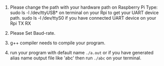 1. Please change the path with your hardware path on Raspberry Pi
   Type:  sudo ls -l /dev/ttyUSB* on terminal on your Rpi to get your UART device path.
          sudo ls -l /dev/ttyS0 if you have connected UART device on your Rpi TX RX

2. Please Set Baud-rate.
3. g++ compiler needs to compile your program.
4. run your program with default name `./a.out` or if you have generated alias name output file like 'abc' then run `./abc` on your terminal.
